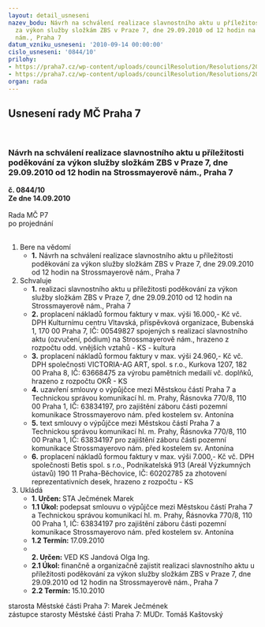```yaml
---
layout: detail_usneseni
nazev_bodu: Návrh na schválení realizace slavnostního aktu u příležitosti poděkování
  za výkon služby složkám ZBS v Praze 7, dne 29.09.2010 od 12 hodin na Strossmayerově
  nám., Praha 7
datum_vzniku_usneseni: '2010-09-14 00:00:00'
cislo_usneseni: '0844/10'
prilohy:
- https://praha7.cz/wp-content/uploads/councilResolution/Resolutions/20068/50-10-vs_9103650096_-_tsk_-_medaile.doc
- https://praha7.cz/wp-content/uploads/councilResolution/Resolutions/20068/50-10-nabidka.docx
organ: rada
---
```

<div id="ucUsn_pList" class="usn">
	<span><h2>Usnesení rady MČ Praha 7 </h2>
<br></span><div class="standBody">
<span><h3>Návrh na schválení realizace slavnostního aktu u příležitosti poděkování za výkon služby složkám ZBS v Praze 7, dne 29.09.2010 od 12 hodin na Strossmayerově nám., Praha 7</h3></span><div class="center">
		<strong>č. 0844/10</strong><br>
	</div>
<div class="center">
		<strong>Ze dne 14.09.2010</strong><br><br>
	</div>Rada MČ P7<br> po projednání<br><br><ol>
<li>Bere na vědomí<ul><li>
<strong>1.</strong> Návrh na schválení realizace slavnostního aktu u příležitosti poděkování za výkon služby složkám ZBS v Praze 7, dne 29.09.2010 od 12 hodin na Strossmayerově nám., Praha 7</li></ul>
</li>
<li>Schvaluje<ul>
<li>
<strong>1.</strong> realizaci slavnostního aktu u příležitosti poděkování za výkon služby složkám ZBS v Praze 7, dne 29.09.2010 od 12 hodin na Strossmayerově nám., Praha 7</li>
<li>
<strong>2.</strong> proplacení nákladů formou faktury v max. výši 16.000,- Kč vč. DPH Kulturnímu centru Vltavská, příspěvková organizace, Bubenská 1, 170 00 Praha 7, IČ: 00549827 spojených s realizací slavnostního aktu (ozvučení, pódium) na Strossmayerově nám., hrazeno z rozpočtu odd. vnějších vztahů - KS - kultura</li>
<li>
<strong>3.</strong> proplacení nákladů formou faktury v max. výši 24.960,- Kč vč. DPH společnosti VICTORIA-AG ART, spol. s r.o., Kurkova 1207, 182 00 Praha 8, IČ: 63668475 za výrobu pamětních medailí vč. doplňků, hrazeno z rozpočtu OKŘ - KS</li>
<li>
<strong>4.</strong> uzavření smlouvy o výpůjčce mezi Městskou částí Praha 7 a Technickou správou komunikací hl. m. Prahy, Řásnovka 770/8, 110 00 Praha 1, IČ: 63834197, pro zajištění záboru části pozemní komunikace Strossmayerovo nám. před kostelem sv. Antonína</li>
<li>
<strong>5.</strong> text smlouvy o výpůjčce mezi Městskou částí Praha 7 a Technickou správou komunikací hl. m. Prahy, Řásnovka 770/8, 110 00 Praha 1, IČ: 63834197 pro zajištění záboru části pozemní komunikace Strossmayerovo nám. před kostelem sv. Antonína</li>
<li>
<strong>6.</strong> proplacení nákladů formou faktury v max. výši 7.000,- Kč vč. DPH společnosti Betis spol. s r.o., Podnikatelská 913 (Areál Výzkumných ústavů) 190 11  Praha-Běchovice, IČ: 60202785 za zhotovení reprezentativních desek, hrazeno z rozpočtu - KS </li>
</ul>
</li>
<li>Ukládá<ul>
<li>
<strong>1. Určen: </strong>STA Ječmének Marek</li>
<li>
<strong>1.1 Úkol: </strong>podepsat smlouvu o výpůjčce mezi Městskou částí Praha 7 a Technickou správou komunikací hl. m. Prahy, Řásnovka 770/8, 110 00 Praha 1, IČ: 63834197 pro zajištění záboru části pozemní komunikace Strossmayerovo nám. před kostelem sv. Antonína</li>
<li>
<strong>1.2 Termín: </strong>17.09.2010</li>
<li>
<strong><br>2. Určen: </strong>VED KS Jandová Olga Ing.</li>
<li>
<strong>2.1 Úkol: </strong>finančně a organizačně zajistit realizaci slavnostního aktu u příležitosti poděkování za výkon služby složkám ZBS v Praze 7, dne 29.09.2010 od 12 hodin na Strossmayerově nám., Praha 7</li>
<li>
<strong>2.2 Termín: </strong>15.10.2010</li>
</ul>
</li>
</ol>starosta Městské části Praha 7: Marek Ječmének<br>zástupce starosty Městské části Praha 7: MUDr. Tomáš Kaštovský 
</div>
</div>